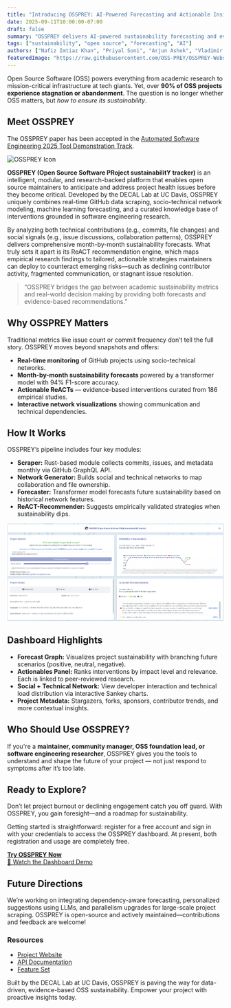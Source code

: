 ```yaml
---
title: "Introducing OSSPREY: AI-Powered Forecasting and Actionable Insights for OSS Sustainability"
date: 2025-09-11T10:00:00-07:00
draft: false
summary: "OSSPREY delivers AI-powered sustainability forecasting and evidence-based recommendations to help maintainers keep projects healthy."
tags: ["sustainability", "open source", "forecasting", "AI"]
authors: ["Nafiz Imtiaz Khan", "Priyal Soni", "Arjun Ashok", "Vladimir Filkov"]
featuredImage: "https://raw.githubusercontent.com/OSS-PREY/OSSPREY-Website/refs/heads/main/static/images/ossprey-dashboard.png"
---
```


Open Source Software (OSS) powers everything from academic research to mission-critical infrastructure at tech giants. Yet, over **90% of OSS projects experience stagnation or abandonment**. The question is no longer whether OSS matters, but _how to ensure its sustainability_.

## Meet OSSPREY

The OSSPREY paper has been accepted in the [Automated Software Engineering 2025 Tool Demonstration Track](https://conf.researchr.org/track/ase-2025/ase-2025-tool-demonstration-track).

![OSSPREY Icon](https://oss-prey.github.io/OSSPREY-Website/static/images/favicon.ico)

**OSSPREY (Open Source Software PRoject sustainabilitY tracker)** is an intelligent, modular, and research-backed platform that enables open source maintainers to anticipate and address project health issues before they become critical. Developed by the DECAL Lab at UC Davis, OSSPREY uniquely combines real-time GitHub data scraping, socio-technical network modeling, machine learning forecasting, and a curated knowledge base of interventions grounded in software engineering research.

By analyzing both technical contributions (e.g., commits, file changes) and social signals (e.g., issue discussions, collaboration patterns), OSSPREY delivers comprehensive month-by-month sustainability forecasts. What truly sets it apart is its ReACT recommendation engine, which maps empirical research findings to tailored, actionable strategies maintainers can deploy to counteract emerging risks—such as declining contributor activity, fragmented communication, or stagnant issue resolution.

> “OSSPREY bridges the gap between academic sustainability metrics and real-world decision making by providing both forecasts and evidence-based recommendations.”

## Why OSSPREY Matters

Traditional metrics like issue count or commit frequency don’t tell the full story. OSSPREY moves beyond snapshots and offers:

- **Real-time monitoring** of GitHub projects using socio-technical networks.
- **Month-by-month sustainability forecasts** powered by a transformer model with 94% F1-score accuracy.
- **Actionable ReACTs** — evidence-based interventions curated from 186 empirical studies.
- **Interactive network visualizations** showing communication and technical dependencies.

## How It Works

OSSPREY’s pipeline includes four key modules:

- **Scraper:** Rust-based module collects commits, issues, and metadata monthly via GitHub GraphQL API.
- **Network Generator:** Builds social and technical networks to map collaboration and file ownership.
- **Forecaster:** Transformer model forecasts future sustainability based on historical network features.
- **ReACT-Recommender:** Suggests empirically validated strategies when sustainability dips.

![OSSPREY dashboard with forecast trajectories, socio-technical networks, and actionable suggestions](https://raw.githubusercontent.com/OSS-PREY/OSSPREY-Website/refs/heads/main/static/images/ossprey-dashboard.png)

## Dashboard Highlights

- **Forecast Graph:** Visualizes project sustainability with branching future scenarios (positive, neutral, negative).
- **Actionables Panel:** Ranks interventions by impact level and relevance. Each is linked to peer-reviewed research.
- **Social + Technical Network:** View developer interaction and technical load distribution via interactive Sankey charts.
- **Project Metadata:** Stargazers, forks, sponsors, contributor trends, and more contextual insights.

## Who Should Use OSSPREY?

If you're a **maintainer, community manager, OSS foundation lead, or software engineering researcher**, OSSPREY gives you the tools to understand and shape the future of your project — not just respond to symptoms after it’s too late.

## Ready to Explore?

Don’t let project burnout or declining engagement catch you off guard. With OSSPREY, you gain foresight—and a roadmap for sustainability.

Getting started is straightforward: register for a free account and sign in with your credentials to access the OSSPREY dashboard. At present, both registration and usage are completely free.

[**Try OSSPREY Now**](https://oss-prey.github.io/OSSPREY-Website/)  
[🎥 Watch the Dashboard Demo](https://www.youtube.com/watch?v=N7a0v4hPylU)

## Future Directions

We’re working on integrating dependency-aware forecasting, personalized suggestions using LLMs, and parallelism upgrades for large-scale project scraping. OSSPREY is open-source and actively maintained—contributions and feedback are welcome!

### Resources

- [Project Website](https://oss-prey.github.io/OSSPREY-Website/)
- [API Documentation](https://oss-prey.github.io/OSSPREY-Website/#API)
- [Feature Set](https://oss-prey.github.io/OSSPREY-Website/#Features)

Built by the DECAL Lab at UC Davis, OSSPREY is paving the way for data-driven, evidence-based OSS sustainability. Empower your project with proactive insights today.
